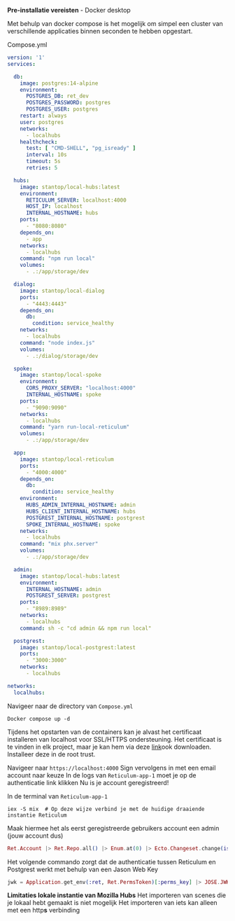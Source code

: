 
**Pre-installatie vereisten**
	- Docker desktop


Met behulp van docker compose is het mogelijk om simpel een cluster van verschillende applicaties binnen seconden te hebben opgestart.

Compose.yml
```yml
version: '1'
services:

  db:
    image: postgres:14-alpine
    environment:
      POSTGRES_DB: ret_dev
      POSTGRES_PASSWORD: postgres
      POSTGRES_USER: postgres
    restart: always
    user: postgres
    networks:
      - localhubs
    healthcheck:
      test: [ "CMD-SHELL", "pg_isready" ]
      interval: 10s
      timeout: 5s
      retries: 5

  hubs:
    image: stantop/local-hubs:latest
    environment:
      RETICULUM_SERVER: localhost:4000
      HOST_IP: localhost
      INTERNAL_HOSTNAME: hubs
    ports:
      - "8080:8080"
    depends_on:
      - app
    networks:
      - localhubs
    command: "npm run local"
    volumes:
      - .:/app/storage/dev

  dialog:
    image: stantop/local-dialog
    ports:
      - "4443:4443"
    depends_on:
      db:
        condition: service_healthy
    networks:
      - localhubs
    command: "node index.js"
    volumes:
      - .:/dialog/storage/dev

  spoke:
    image: stantop/local-spoke
    environment:
      CORS_PROXY_SERVER: "localhost:4000"
      INTERNAL_HOSTNAME: spoke
    ports:
      - "9090:9090"
    networks:
      - localhubs
    command: "yarn run-local-reticulum"
    volumes:
      - .:/app/storage/dev

  app:
    image: stantop/local-reticulum
    ports:
      - "4000:4000"
    depends_on:
      db:
        condition: service_healthy
    environment:
      HUBS_ADMIN_INTERNAL_HOSTNAME: admin
      HUBS_CLIENT_INTERNAL_HOSTNAME: hubs
      POSTGREST_INTERNAL_HOSTNAME: postgrest
      SPOKE_INTERNAL_HOSTNAME: spoke
    networks:
      - localhubs
    command: "mix phx.server"
    volumes:
      - .:/app/storage/dev

  admin:
    image: stantop/local-hubs:latest
    environment:
      INTERNAL_HOSTNAME: admin
      POSTGREST_SERVER: postgrest
    ports:
      - "8989:8989"
    networks:
      - localhubs
    command: sh -c "cd admin && npm run local"

  postgrest:
    image: stantop/local-postgrest:latest
    ports:
      - "3000:3000"
    networks:
      - localhubs

networks:
  localhubs:
```

Navigeer naar de directory van ``Compose.yml`` 
```shell
Docker compose up -d
```
Tijdens het opstarten van de containers kan je alvast het certificaat installeren van localhost voor SSL/HTTPS ondersteuning. Het certificaat is te vinden in elk project, maar je kan hem via deze [link](https://github.com/TophoStan/hubs/blob/master/ssl/localhost.pem)ook downloaden. Installeer deze in de root trust.


Navigeer naar  ``https://localhost:4000``
Sign vervolgens in met een email account naar keuze
In de logs van ``Reticulum-app-1`` moet je op de authenticatie link klikken
Nu is je account geregistreerd!

In de terminal van ``Reticulum-app-1``  
```shell
iex -S mix  # Op deze wijze verbind je met de huidige draaiende instantie Reticulum
```
Maak hiermee het als eerst geregistreerde gebruikers account een admin (jouw account dus)
``` Elixir
Ret.Account |> Ret.Repo.all() |> Enum.at(0) |> Ecto.Changeset.change(is_admin: true) |> Ret.Repo.update!()
```

Het volgende commando zorgt dat de authenticatie tussen Reticulum en Postgrest werkt met behulp van een Jason Web Key

``` Elixir
jwk = Application.get_env(:ret, Ret.PermsToken)[:perms_key] |> JOSE.JWK.from_pem(); JOSE.JWK.to_file("reticulum-jwk.json", jwk)
```

**Limitaties lokale instantie van Mozilla Hubs**
Het importeren van scenes die je lokaal hebt gemaakt is niet mogelijk
Het importeren van iets kan alleen met een http**s** verbinding